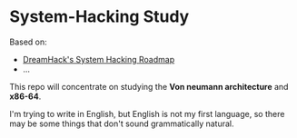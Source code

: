 # System-Hacking Study

Based on:

- [DreamHack's System Hacking Roadmap](https://dreamhack.io/lecture/roadmaps/2)
- ...

This repo will concentrate on studying the **Von neumann architecture** and **x86-64**.

I'm trying to write in English, but English is not my first language, so there may be some things that don't sound grammatically natural.
